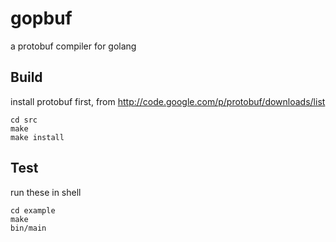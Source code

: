 gopbuf
======

a protobuf compiler for golang

## Build

install protobuf first, from http://code.google.com/p/protobuf/downloads/list

```
cd src
make
make install
```

## Test

run these in shell
```
cd example
make
bin/main
```

